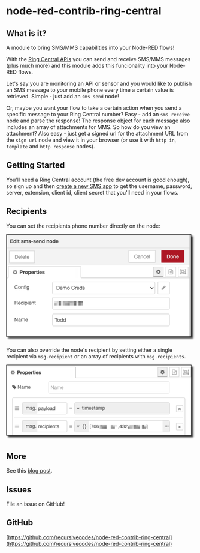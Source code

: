 # node-red-contrib-ring-central

## What is it?

A module to bring SMS/MMS capabilities into your Node-RED flows! 

With the [Ring Central APIs](https://developers.ringcentral.com/) you can send and receive SMS/MMS messages (plus much more) and this module adds this funcionality into your Node-RED flows.

Let's say you are monitoring an API or sensor and you would like to publish an SMS message to your mobile phone every time a certain value is retrieved. Simple - just add an `sms send` node!

Or, maybe you want your flow to take a certain action when you send a specific message to your Ring Central number?  Easy - add an `sms receive` node and parse the response! The response object for each message also includes an array of attachments for MMS. So how do you view an attachment? Also easy - just get a signed url for the attachment URL from the `sign url` node and view it in your browser (or use it with `http in`, `template` and `http response` nodes).

## Getting Started

You'll need a Ring Central account (the free dev account is good enough), so sign up and then [create a new SMS app](https://developers.ringcentral.com/guide/messaging/quick-start/node) to get the username, password, server, extension, client id, client secret that you'll need in your flows.

## Recipients

You can set the recipients phone number directly on the node:

![recipient on node](img/recipient1.png)

You can also override the node's recipient by setting either a single recipient via `msg.recipient` or an array of recipients with `msg.recipients`.

![recipients on node](img/recipients2.png)

## More

See this [blog post](https://recursive.codes/blog/post/1320).

## Issues

File an issue on GitHub!

## GitHub

[https://github.com/recursivecodes/node-red-contrib-ring-central](https://github.com/recursivecodes/node-red-contrib-ring-central)